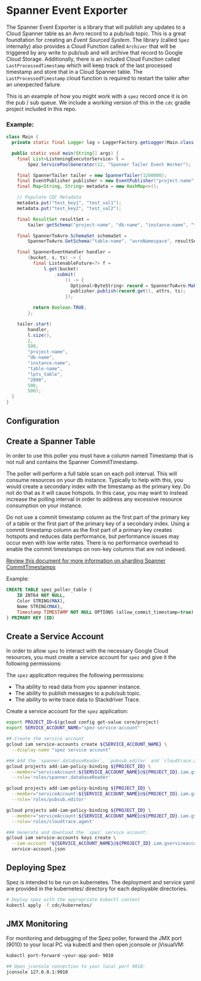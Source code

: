 Spanner Event Exporter
======================

The Spanner Event Exporter is a library that will publish any updates to a
Cloud Spanner table as an Avro record to a pub/sub topic. This is a great
foundtation for creating an *Event* *Sourced* *System*. The library (called
`Spez` internally) also provides a Cloud Function called `Archiver` that will
be triggered by any write to pub/sub and will archive that record to Google
Cloud Storage. Additionally, there is an included Cloud Function called
`LastProcessedTimestamp` which will keep track of the last processed timestamp
and store that in a Cloud Spanner table. The `LastProcessedTimestamp` cloud
function is required to restart the tailer after an unexpected failure.

This is an example of how you might work with a `spez` record once it is on the
pub / sub queue. We include a working version of this in the `cdc` gradle project
included in this repo.

### Example:

```java
class Main {
  private static final Logger log = LoggerFactory.getLogger(Main.class);

  public static void main(String[] args) {
    final List<ListeningExecutorService> l =
        Spez.ServicePoolGenerator(12, "Spanner Tailer Event Worker");

    final SpannerTailer tailer = new SpannerTailer(1200000);
    final EventPublisher publisher = new EventPublisher("project-name", "topic-name");
    final Map<String, String> metadata = new HashMap<>();

    // Populate CDC Metadata
    metadata.put("test_key1", "test_val1");
    metadata.put("test_key2", "test_val2");

    final ResultSet resultSet =
        tailer.getSchema("project-name", "db-name", "instance-name", "table-name");

    final SpannerToAvro.SchemaSet schemaSet =
        SpannerToAvro.GetSchema("table-name", "avroNamespace", resultSet);

    final SpannerEventHandler handler =
        (bucket, s, ts) -> {
          final ListenableFuture<?> f =
              l.get(bucket)
                  .submit(
                      () -> {
                        Optional<ByteString> record = SpannerToAvro.MakeRecord(schemaSet, s);
                        publisher.publish(record.get(), attrs, ts);
                      });

          return Boolean.TRUE;
        };

    tailer.start(
        handler,
        l.size(),
        2,
        500,
        "project-name",
        "db-name",
        "instance-name",
        "table-name",
        "lpts_table",
        "2000",
        500,
        500);
  }
}

```

## Configuration

## Create a Spanner Table

In order to use this poller you must have a column named Timestamp that is not
null and contains the Spanner CommitTimestamp.

The poller will perform a full table scan on each poll interval. This will
consume resources on your db instance. Typically to help with this, you would
create a secondary index with the timestamp as the primary key. Do not do that
as it will cause hotspots. In this case, you may want to instead increase the
polling interval in order to address any excessive resource consumption on your
instance.

Do not use a commit timestamp column as the first part of the primary key of a
table or the first part of the primary key of a secondary index. Using a commit
timestamp column as the first part of a primary key creates hotspots and reduces
data performance, but performance issues may occur even with low write rates.
There is no performance overhead to enable the commit timestamps on non-key
columns that are not indexed.

[Review this document for more information on sharding Spanner CommitTimestamps](https://cloud.google.com/blog/products/gcp/sharding-of-timestamp-ordered-data-in-cloud-spanner)

Example:

```sql
CREATE TABLE spez_poller_table (
    ID INT64 NOT NULL,
    Color STRING(MAX),
    Name STRING(MAX),
    Timestamp TIMESTAMP NOT NULL OPTIONS (allow_commit_timestamp=true),
) PRIMARY KEY (ID)

```

## Create a Service Account

In order to allow `spez` to interact with the necessary Google Cloud resources,
you must create a service account for `spez` and give it the following
permissions:

The `spez` application requires the following permissions:

*   Tha ability to read data from you spanner instance.
*   The ability to publish messages to a pub/sub topic.
*   The ability to write trace data to Stackdriver Trace.

Create a service account for the `spez` application:

```bash
export PROJECT_ID=$(gcloud config get-value core/project)
export SERVICE_ACCOUNT_NAME="spez-service-account"

## Create the service account
gcloud iam service-accounts create ${SERVICE_ACCOUNT_NAME} \
  --display-name "spez service account"

### Add the `spanner.databaseReader`, `pubsub.editor` and `cloudtrace.agent` IAM permissions to the spez service account:
gcloud projects add-iam-policy-binding ${PROJECT_ID} \
  --member="serviceAccount:${SERVICE_ACCOUNT_NAME}@${PROJECT_ID}.iam.gserviceaccount.com" \
  --role='roles/spanner.databaseReader'

gcloud projects add-iam-policy-binding ${PROJECT_ID} \
  --member="serviceAccount:${SERVICE_ACCOUNT_NAME}@${PROJECT_ID}.iam.gserviceaccount.com" \
  --role='roles/pubsub.editor'

gcloud projects add-iam-policy-binding ${PROJECT_ID} \
  --member="serviceAccount:${SERVICE_ACCOUNT_NAME}@${PROJECT_ID}.iam.gserviceaccount.com" \
  --role='roles/cloudtrace.agent'

### Generate and download the `spez` service account:
gcloud iam service-accounts keys create \
  --iam-account "${SERVICE_ACCOUNT_NAME}@${PROJECT_ID}.iam.gserviceaccount.com" \
  service-account.json
```

## Deploying Spez

Spez is intended to be run on kubernetes. The deployment and service
yaml are provided in the kubernetes/ directory for each deployable directories.

```bash
# Deploy spez with the appropriate kubectl context
kubectl apply -f cdc/kubernetes/
```
## JMX Monitoring

For monitoring and debugging of the Spez poller, forward the JMX port (9010) to
your local PC via kubectl and then open jconsole or jVisualVM:

```bash
kubectl port-forward <your-app-pod> 9010

## Open jconsole connection to your local port 9010:
jconsole 127.0.0.1:9010
```
